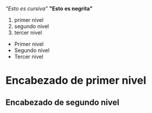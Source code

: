 *"Esto es cursiva"*
**"Esto es negrita"**

1. primer nivel
2. segundo nivel
3. tercer nivel

 * Primer nivel 
 * Segundo nivel 
 * Tercer nivel
 
 # Encabezado de primer nivel 
 ## Encabezado de segundo nivel
